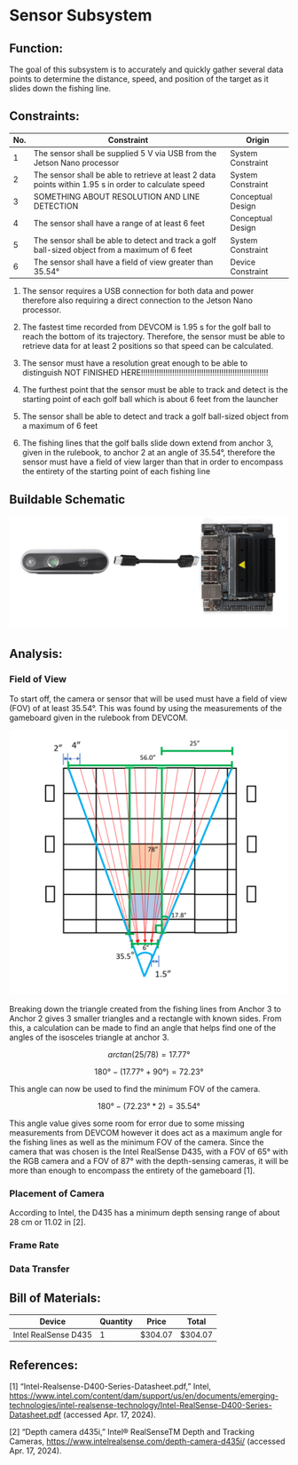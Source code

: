 
# Sensor Subsystem

## **Function:**

The goal of this subsystem is to accurately and quickly gather several data points to determine the
distance, speed, and position of the target as it slides down the fishing line.

## **Constraints:**

| No. | Constraint                                                                                                                                     | Origin            |
|-----|------------------------------------------------------------------------------------------------------------------------------------------------|-------------------|
| 1   | The sensor shall be supplied 5 V via USB from the Jetson Nano processor                                                                        | System Constraint |
| 2   | The sensor shall be able to retrieve at least 2 data points within 1.95 s in order to calculate speed                                          | System Constraint |
| 3   | SOMETHING ABOUT RESOLUTION AND LINE DETECTION | Conceptual Design |
| 4   | The sensor shall have a range of at least 6 feet                                                                                               | Conceptual Design |
| 5   | The sensor shall be able to detect and track a golf ball-sized object from a maximum of 6 feet                                                 | System Constraint |
| 6   | The sensor shall have a field of view greater than 35.54°                                                                                       | Device Constraint |

1. The sensor requires a USB connection for both data and power therefore also requiring a direct connection to the Jetson Nano processor.

2. The fastest time recorded from DEVCOM is 1.95 s for the golf ball to reach the bottom of its trajectory. Therefore, the sensor must be able to retrieve data for at least 2 positions so that speed can be calculated.
3. The sensor must have a resolution great enough to be able to distinguish NOT FINISHED HERE!!!!!!!!!!!!!!!!!!!!!!!!!!!!!!!!!!!!!!!!!!!!!!!!!!!!!!!!!
4. The furthest point that the sensor must be able to track and detect is the starting point of each golf ball which is about 6 feet from the launcher
5. The sensor shall be able to detect and track a golf ball-sized object from a maximum of 6 feet
6. The fishing lines that the golf balls slide down extend from anchor 3, given in the rulebook, to anchor 2 at an angle of 35.54°, therefore the sensor must have a field of view larger than that in order to encompass the entirety of the starting point of each fishing line

## **Buildable Schematic**

![Schematic](../Images/Sensor_subsystem/schematic.png)

## **Analysis:**

### **Field of View**

To start off, the camera or sensor that will be used must have a field of view (FOV) of at least 35.54°. This was found by using the measurements of the gameboard given in the rulebook from DEVCOM.

![Min FOV](../Images/Sensor_subsystem/fov.png)

Breaking down the triangle created from the fishing lines from Anchor 3 to Anchor 2 gives 3 smaller triangles and a rectangle with known sides. From this, a calculation can be made to find an angle that helps find one of the angles of the isosceles triangle at anchor 3.

~~~ math

arctan(25/78) = 17.77°

~~~

~~~ math

180° - (17.77° + 90°) = 72.23°

~~~

This angle can now be used to find the minimum FOV of the camera.

~~~ math

180° - (72.23° * 2) = 35.54°

~~~

This angle value gives some room for error due to some missing measurements from DEVCOM however it does act as a maximum angle for the fishing lines as well as the minimum FOV of the camera. Since the camera that was chosen is the Intel RealSense D435, with a FOV of 65° with the RGB camera and a FOV of 87° with the depth-sensing cameras, it will be more than enough to encompass the entirety of the gameboard [1].

### **Placement of Camera**

According to Intel, the D435 has a minimum depth sensing range of about 28 cm or 11.02 in [2].

### **Frame Rate**

### **Data Transfer**

## **Bill of Materials:**

| Device               | Quantity | Price   | Total   |
| -------------------- | -------- | ------- | ------- |
| Intel RealSense D435 | 1        | $304.07 | $304.07 |

## **References:**

[1] “Intel-Realsense-D400-Series-Datasheet.pdf,” Intel, https://www.intel.com/content/dam/support/us/en/documents/emerging-technologies/intel-realsense-technology/Intel-RealSense-D400-Series-Datasheet.pdf (accessed Apr. 17, 2024). 

[2] “Depth camera d435i,” Intel® RealSenseTM Depth and Tracking Cameras, https://www.intelrealsense.com/depth-camera-d435i/ (accessed Apr. 17, 2024). 
